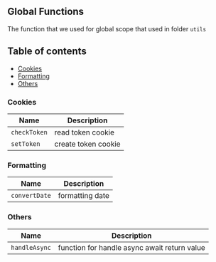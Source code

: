 ## Global Functions
The function that we used for global scope that used in folder `utils`

## Table of contents
  - [Cookies](#cookies)
  - [Formatting](#formatting)
  - [Others](#others)

### Cookies
| Name | Description |
|------|-------------|
| `checkToken` | read token cookie |
| `setToken` | create token cookie |

### Formatting
| Name | Description |
|------|-------------|
| `convertDate` | formatting date |

### Others
| Name | Description |
|------|-------------|
| `handleAsync` | function for handle async await return value |